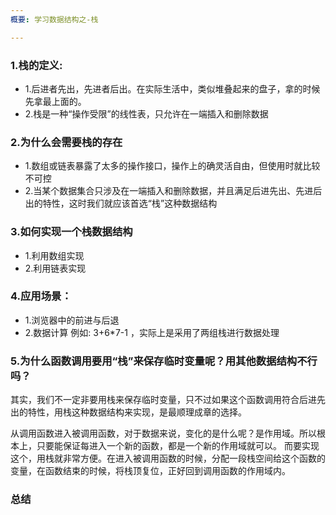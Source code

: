 ```yaml
---
概要: 学习数据结构之-栈

---
```



### 1.栈的定义:
- 1.后进者先出，先进者后出。在实际生活中，类似堆叠起来的盘子，拿的时候先拿最上面的。
- 2.栈是一种“操作受限”的线性表，只允许在一端插入和删除数据

### 2.为什么会需要栈的存在
- 1.数组或链表暴露了太多的操作接口，操作上的确灵活自由，但使用时就比较不可控
- 2.当某个数据集合只涉及在一端插入和删除数据，并且满足后进先出、先进后出的特性，这时我们就应该首选“栈”这种数据结构

### 3.如何实现一个栈数据结构
- 1.利用数组实现
- 2.利用链表实现

### 4.应用场景：
- 1.浏览器中的前进与后退
- 2.数据计算 例如: 3+6*7-1 ，实际上是采用了两组栈进行数据处理

### 5.为什么函数调用要用“栈”来保存临时变量呢？用其他数据结构不行吗？
其实，我们不一定非要用栈来保存临时变量，只不过如果这个函数调用符合后进先出的特性，用栈这种数据结构来实现，是最顺理成章的选择。

从调用函数进入被调用函数，对于数据来说，变化的是什么呢？是作用域。所以根本上，只要能保证每进入一个新的函数，都是一个新的作用域就可以。
而要实现这个，用栈就非常方便。在进入被调用函数的时候，分配一段栈空间给这个函数的变量，在函数结束的时候，将栈顶复位，正好回到调用函数的作用域内。



### 总结




